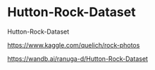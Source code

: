 # Hutton-Rock-Dataset
Hutton-Rock-Dataset

https://www.kaggle.com/quelich/rock-photos

https://wandb.ai/ranuga-d/Hutton-Rock-Dataset

